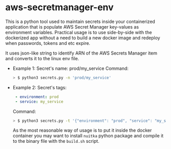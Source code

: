 # aws-secretmanager-env
This is a python tool used to maintain secrets inside your containerized application
that is 
populate AWS Secret Manager key-values as environment variables.
Practical usage is to use side-by-side with the dockerized app without a need to 
build a new docker image and redeploy when passwords, tokens and etc expire.

It uses json-like string to identify ARN of the AWS Secrets Manager item and converts
it to the linux env file.

* Example 1:
  Secret's name: prod/my_service
  Command:
  ```bash
  > $ python3 secrets.py -n 'prod/my_service'
  ```

* Example 2:
  Secret's tags:
  ```yaml
   - environment: prod
   - service: my_service
  ```
  Command:
  ```bash
  > $ python3 secrets.py -t '{"environment": "prod", "service": "my_service"}'
  ```
  
  As the most reasonable way of usage is to put it inside the docker container you
  may want to install ```nuitka``` python package and compile it to the binary file
  with the ```build.sh``` script. 
